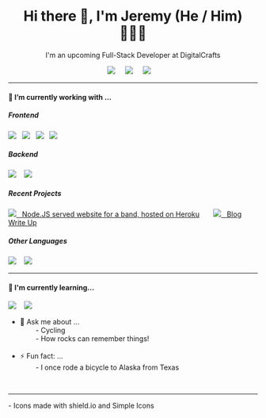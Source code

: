 <h1 align='center'> Hi there 👋, I'm Jeremy (He / Him) 👨🏻‍💻 </h1>

<p align='center'>
  I'm an upcoming Full-Stack Developer at DigitalCrafts 
</p>

<p align='center'>
  <!-- Ghost Logo -->
  <a href="https://jeremyroussel.com"><img src="https://img.shields.io/badge/Personal-%23738A94.svg?&style=for-the-badge&logo=ghost&logoColor=white"/></a>&nbsp;&nbsp;&nbsp;&nbsp;
  <!-- LinkedIn -->
  <a href="https://www.linkedin.com/in/jeremyroussel/"><img src="https://img.shields.io/badge/linkedin-%230077B5.svg?&style=for-the-badge&logo=linkedin&logoColor=white" /></a>&nbsp;&nbsp;&nbsp;&nbsp;
  <!-- Email -->
  <a href="mailto:jeremyroussel@hey.com?subject=Hello%20Jeremy!"><img src="https://img.shields.io/badge/email-%23D14836.svg?&style=for-the-badge&logo=hey&logoColor=white" /></a>&nbsp;&nbsp;&nbsp;&nbsp;

</p>


<hr>

<h4> 🔭 I’m currently working with ...</h4>


<h5> Frontend</h5>
<p >
  <!-- HTML 5 -->
  <img src="https://img.shields.io/badge/html5%20-%23e34f26.svg?&style=for-the-badge&logo=html5&logoColor=white" />&nbsp;&nbsp;
  <!-- CSS -->
  <img src="https://img.shields.io/badge/css3%20-%231572B6.svg?&style=for-the-badge&logo=css3&logoColor=white" />&nbsp;&nbsp;
  <!-- JavaScript -->
  <img src="https://img.shields.io/badge/javascript%20-%238B8B8B.svg?&style=for-the-badge&logo=javascript&logoColor=white" />&nbsp;&nbsp;
  <!-- JQuery -->
  <img src="https://img.shields.io/badge/jquery%20-%230769AD.svg?&style=for-the-badge&logo=jquery&logoColor=white" />&nbsp;&nbsp;
</p>

<h5> Backend</h5>
<p>
  <!-- Node -->
  <img src="https://img.shields.io/badge/node.js%20-%23339933.svg?&style=for-the-badge&logo=node.js&logoColor=white" />&nbsp;&nbsp;&nbsp;
  <!-- PostgreSQL -->
  <img src="https://img.shields.io/badge/PostgreSQL%20-%23336791.svg?&style=for-the-badge&logo=postgresql&logoColor=white" />&nbsp;&nbsp;&nbsp;
</p>

<h5>Recent Projects</h5>
<p>
  <!-- First Node Website -->
  <a href="https://protected-temple-29912.herokuapp.com/"><img src="https://img.shields.io/badge/node.js%20-%23339933.svg?&style=for-the-badge&logo=node.js&logoColor=white" />&nbsp;&nbsp;&nbsp;Node.JS served website for a band, hosted on Heroku</a>&nbsp;&nbsp;&nbsp;&nbsp;&nbsp;&nbsp;
  <a href="https://jeremyroussel.com/first-back-end-project/"><img src="https://img.shields.io/badge/Personal-%23738A94.svg?&style=for-the-badge&logo=ghost&logoColor=white"/>&nbsp;&nbsp;&nbsp;Blog Write Up</a>
</p>

<h5>Other Languages</h5>
<p >
  <!-- Arduino -->
  <img src="https://img.shields.io/badge/arduino%20-%2300979d.svg?&style=for-the-badge&logo=arduino&logoColor=white" />&nbsp;&nbsp;&nbsp;
  <!-- Python -->
  <img src="https://img.shields.io/badge/python%20-%233776AB.svg?&style=for-the-badge&logo=python&logoColor=white" />&nbsp;&nbsp;&nbsp;
</p>
<hr>

<h4>🌱 I'm currently learning...</h4>
<p >
  <!-- React -->
  <img src="https://img.shields.io/badge/react%20-%2361DAFB.svg?&style=for-the-badge&logo=react&logoColor=white" />&nbsp;&nbsp;&nbsp;
  <!-- MongoDB -->
  <img src="https://img.shields.io/badge/mongodb%20-%2347A248.svg?&style=for-the-badge&logo=mongodb&logoColor=white" />&nbsp;&nbsp;&nbsp;
</p>

<p>

- 💬 Ask me about ...
  <br>
&nbsp;&nbsp;&nbsp;&nbsp;&nbsp;&nbsp;&nbsp;&nbsp;- Cycling
  <br>
&nbsp;&nbsp;&nbsp;&nbsp;&nbsp;&nbsp;&nbsp;&nbsp;- How rocks can remember things!
  <br><br>
- ⚡ Fun fact: ...
  <br>
&nbsp;&nbsp;&nbsp;&nbsp;&nbsp;&nbsp;&nbsp;&nbsp;- I once rode a bicycle to Alaska from Texas
</p>

<br>
<hr>

<p>
  - Icons made with shield.io and Simple Icons
</p>
<!--

- 🤔 I’m looking for help with ...
 <br>
&nbsp;&nbsp;&nbsp;&nbsp;&nbsp;&nbsp;&nbsp;&nbsp;- real-time integration of components that affect SQL entries
  <br><br>

**JeremyRoussel/JeremyRoussel** is a ✨ _special_ ✨ repository because its `README.md` (this file) appears on your GitHub profile.

Here are some ideas to get you started:

- 🔭 I’m currently working on ...
- 🌱 I’m currently learning ...
- 👯 I’m looking to collaborate on ...
- 🤔 I’m looking for help with ...
- 💬 Ask me about ...
- 📫 How to reach me: ...
- 😄 Pronouns: ...
- ⚡ Fun fact: ...
-->
